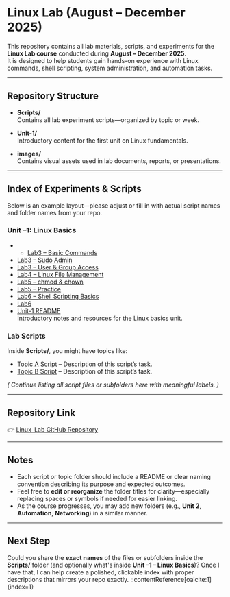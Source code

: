 # Linux Lab (August – December 2025)

This repository contains all lab materials, scripts, and experiments for the **Linux Lab course** conducted during **August – December 2025**.  
It is designed to help students gain hands-on experience with Linux commands, shell scripting, system administration, and automation tasks.

---

##  Repository Structure

- **Scripts/**  
  Contains all lab experiment scripts—organized by topic or week.

- **Unit-1/**  
  Introductory content for the first unit on Linux fundamentals.

- **images/**  
  Contains visual assets used in lab documents, reports, or presentations.

---

##  Index of Experiments & Scripts

Below is an example layout—please adjust or fill in with actual script names and folder names from your repo.

### Unit –1: Linux Basics
- - [Lab3 – Basic Commands](https://github.com/vibhug0077/Linux_Lab/blob/main/Unit-1/Lab3-Basic_Commands.md)  
- [Lab3 – Sudo Admin](https://github.com/vibhug0077/Linux_Lab/blob/main/Unit-1/Lab3-Sudo_Admin.md)  
- [Lab3 – User & Group Access](https://github.com/vibhug0077/Linux_Lab/blob/main/Unit-1/Lab3-User_Group_Access.md)  
- [Lab4 – Linux File Management](https://github.com/vibhug0077/Linux_Lab/blob/main/Unit-1/Lab4-Linux_File.md)  
- [Lab5 – chmod & chown](https://github.com/vibhug0077/Linux_Lab/blob/main/Unit-1/Lab5_CHMOD_CHOWN.md)  
- [Lab5 – Practice](https://github.com/vibhug0077/Linux_Lab/blob/main/Unit-1/Lab5_Practice.md)  
- [Lab6 – Shell Scripting Basics](https://github.com/vibhug0077/Linux_Lab/blob/main/Unit-1/Lab6_Shell_Scripting_Basics.md)  
- [Lab6](https://github.com/vibhug0077/Linux_Lab/blob/main/Unit-1/Lab6.md)  
- [Unit-1 README](https://github.com/vibhug0077/Linux_Lab/blob/main/Unit-1/README.md)  
  Introductory notes and resources for the Linux basics unit.

### Lab Scripts
Inside **Scripts/**, you might have topics like:

- [Topic A Script](https://github.com/vibhug0077/Linux_Lab/tree/main/Scripts/<script-folder-or-file-name-here>) – Description of this script’s task.
- [Topic B Script](https://github.com/vibhug0077/Linux_Lab/tree/main/Scripts/<script-folder-or-file-name-here>) – Description of this script’s task.

*( Continue listing all script files or subfolders here with meaningful labels. )*

---

##  Repository Link

👉 [Linux_Lab GitHub Repository](https://github.com/vibhug0077/Linux_Lab)

---

##  Notes

- Each script or topic folder should include a README or clear naming convention describing its purpose and expected outcomes.
- Feel free to **edit or reorganize** the folder titles for clarity—especially replacing spaces or symbols if needed for easier linking.
- As the course progresses, you may add new folders (e.g., **Unit 2**, **Automation**, **Networking**) in a similar manner.

---

##  Next Step

Could you share the **exact names** of the files or subfolders inside the **Scripts/** folder (and optionally what's inside **Unit –1 – Linux Basics**)? Once I have that, I can help create a polished, clickable index with proper descriptions that mirrors your repo exactly.
::contentReference[oaicite:1]{index=1}
